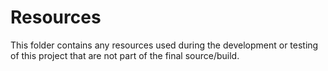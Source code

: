 # Resources #
This folder contains any resources used during the development or testing of this project that are not part of the final source/build.